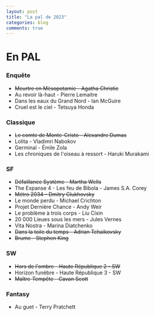 ```yaml
---
layout: post
title: "La pal de 2023"
categories: blog
comments: true
---
```


# En PAL

### Enquête

- ~~Meurtre en Mésopotamie - Agatha Christie~~
- Au revoir là-haut - Pierre Lemaitre
- Dans les eaux du Grand Nord - Ian McGuire
- Cruel est le ciel - Tetsuya Honda


### Classique

- ~~Le comte de Monte-Cristo - Alexandre Dumas~~
- Lolita - Vladimri Nabokov
- Germinal - Émile Zola
- Les chroniques de l'oiseau à ressort - Haruki Murakami


### SF

- ~~Défaillance Système - Martha Wells~~
- The Expanse 4 - Les feu de Bibola - James S.A. Corey
- ~~Métro 2034 - Dmitry Glukhovsky~~
- Le monde perdu - Michael Crichton
- Projet Dernière Chance - Andy Weir
- Le problème à trois corps - Liu Cixin
- 20 000 Lieues sous les mers - Jules Vernes
- Vita Nostra - Marina Diatchenko
- ~~Dans la toile du temps - Adrian Tchaikovsky~~
- ~~Brume - Stephen King~~


### SW 

- ~~Hors de l'ombre - Haute République 2 - SW~~
- Horizon funèbre - Haute République 3 - SW
- ~~Maître-Tempête - Cavan Scott~~

### Fantasy

- Au guet - Terry Pratchett 